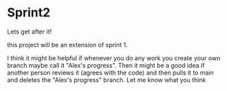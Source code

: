 # Sprint2
Lets get after it!


this project will be an extension of sprint 1.

I think it might be helpful if whenever you do any work you create your own branch maybe call it "Alex's progress". Then it might be a good idea if another person reviews it (agrees with the code) and then pulls it to main and deletes the "Alex's progress" branch. Let me know what you think


